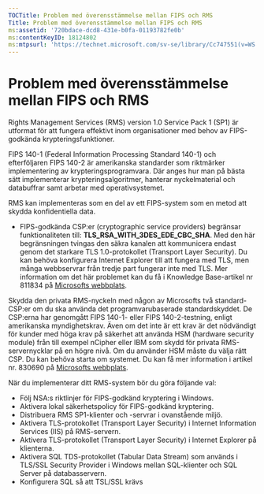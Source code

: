 ```yaml
---
TOCTitle: Problem med överensstämmelse mellan FIPS och RMS
Title: Problem med överensstämmelse mellan FIPS och RMS
ms:assetid: '720bdace-dcd8-431e-b0fa-01193782fe0b'
ms:contentKeyID: 18124802
ms:mtpsurl: 'https://technet.microsoft.com/sv-se/library/Cc747551(v=WS.10)'
---
```


Problem med överensstämmelse mellan FIPS och RMS
================================================

Rights Management Services (RMS) version 1.0 Service Pack 1 (SP1) är utformat för att fungera effektivt inom organisationer med behov av FIPS-godkända krypteringsfunktioner.

FIPS 140-1 (Federal Information Processing Standard 140-1) och efterföljaren FIPS 140-2 är amerikanska standarder som riktmärker implementering av krypteringsprogramvara. Där anges hur man på bästa sätt implementerar krypteringsalgoritmer, hanterar nyckelmaterial och databuffrar samt arbetar med operativsystemet.

RMS kan implementeras som en del av ett FIPS-system som en metod att skydda konfidentiella data.

-   FIPS-godkända CSP:er (cryptographic service providers) begränsar funktionaliteten till: **TLS\_RSA\_WITH\_3DES\_EDE\_CBC\_SHA**. Med den här begränsningen tvingas den säkra kanalen att kommunicera endast genom det starkare TLS 1.0-protokollet (Transport Layer Security). Du kan behöva konfigurera Internet Explorer till att fungera med TLS, men många webbservrar från tredje part fungerar inte med TLS. Mer information om det här problemet kan du få i Knowledge Base-artikel nr 811834 på [Microsofts webbplats](http://go.microsoft.com/fwlink/?linkid=43614).

Skydda den privata RMS-nyckeln med någon av Microsofts två standard-CSP:er om du ska använda det programvarubaserade standardskyddet. De CSP:erna har genomgått FIPS 140-1- eller FIPS 140-2-testning, enligt amerikanska myndighetskrav. Även om det inte är ett krav är det nödvändigt för kunder med höga krav på säkerhet att använda HSM (hardware security module) från till exempel nCipher eller IBM som skydd för privata RMS-servernycklar på en högre nivå. Om du använder HSM måste du välja rätt CSP. Du kan behöva starta om systemet. Du kan få mer information i artikel nr. 830690 på [Microsofts webbplats](http://go.microsoft.com/fwlink/?linkid=44138).

När du implementerar ditt RMS-system bör du göra följande val:

-   Följ NSA:s riktlinjer för FIPS-godkänd kryptering i Windows.
-   Aktivera lokal säkerhetspolicy för FIPS-godkänd kryptering.
-   Distribuera RMS SP1-klienter och -servrar i ovanstående miljö.
-   Aktivera TLS-protokollet (Transport Layer Security) i Internet Information Services (IIS) på RMS-servern.
-   Aktivera TLS-protokollet (Transport Layer Security) i Internet Explorer på klienterna.
-   Aktivera SQL TDS-protokollet (Tabular Data Stream) som används i TLS/SSL Security Provider i Windows mellan SQL-klienter och SQL Server på databasservern.
-   Konfigurera SQL så att TSL/SSL krävs
